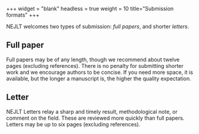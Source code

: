 +++
widget = "blank"
headless = true
weight = 10
title="Submission formats"
+++

NEJLT welcomes two types of submission: *full papers*, and shorter *letters*.

## Full paper
Full papers may be of any length, though we recommend about twelve pages (excluding references). There is no penalty for submitting shorter work and we encourage authors to be concise. If you need more space, it is available, but the longer a manuscript is, the higher the quality expectation.

## Letter
NEJLT Letters relay a sharp and timely result, methodological note, or comment on the field. These are reviewed more quickly than full papers. Letters may be up to six pages (excluding references). 
